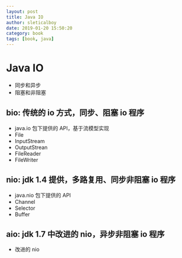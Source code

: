 ```yaml
---
layout: post
title: Java IO
author: sleticalboy
date: 2019-01-20 15:50:20
category: book
tags: [book, java]
---
```


# Java IO
- 同步和异步
- 阻塞和非阻塞

## bio: 传统的 io 方式，同步、阻塞 io 程序
- java.io 包下提供的 API，基于流模型实现
- File
- InputStream
- OutputStrean
- FileReader
- FileWriter

## nio: jdk 1.4 提供，多路复用、同步非阻塞 io 程序
- java.nio 包下提供的 API
- Channel
- Selector
- Buffer

## aio: jdk 1.7 中改进的 nio，异步非阻塞 io 程序
- 改进的 nio

